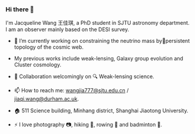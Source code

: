 ### Hi there 👋
I'm Jacqueline Wang 王佳琪, a PhD student in SJTU astronomy department. I am an observer mainly based on the DESI survey.

- 🔭 I’m currently working on constraining the neutrino mass bypersistent topology of the cosmic web.
- My previous works include weak-lensing, Galaxy group evolution and Cluster cosmology. 

- 👯 Collaboration welcomingly on 🔍 Weak-lensing science. 

- 📫 How to reach me: wangjia777@sjtu.edu.cn / jiaqi.wang@durham.ac.uk.
- 🏠 511 Science building, Minhang district, Shanghai Jiaotong University.

- ⚡ I love photography 📷, hiking 🧗, rowing 🚣 and badminton 🏸.

<!--
**Wangjia7/Wangjia7** is a ✨ _special_ ✨ repository because its `README.md` (this file) appears on your GitHub profile.

Here are some ideas to get you started:

- 🔭 I’m currently working on ...
- 🌱 I’m currently learning ...
- 👯 I’m looking to collaborate on ...
- 🤔 I’m looking for help with ...
- 💬 Ask me about ...
- 📫 How to reach me: ...
- 😄 Pronouns: ...
- ⚡ Fun fact: ...
-->
